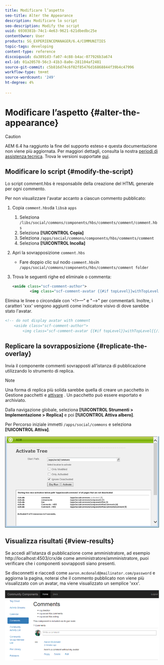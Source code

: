 ```yaml
---
title: Modificare l’aspetto
seo-title: Alter the Appearance
description: Modificare lo script
seo-description: Modify the script
uuid: 6930381b-74c1-4e63-9621-621dbedbc25e
contentOwner: User
products: SG_EXPERIENCEMANAGER/6.4/COMMUNITIES
topic-tags: developing
content-type: reference
discoiquuid: da3891d3-fa07-4c88-b4ac-077926b3a674
exl-id: 01a20578-56c3-41b3-8a0e-281104af2481
source-git-commit: c5b816d74c6f02f85476d16868844f39b4c47996
workflow-type: tm+mt
source-wordcount: '249'
ht-degree: 4%

---
```


# Modificare l’aspetto {#alter-the-appearance}

>[!CAUTION]
>
>AEM 6.4 ha raggiunto la fine del supporto esteso e questa documentazione non viene più aggiornata. Per maggiori dettagli, consulta la nostra [periodi di assistenza tecnica](https://helpx.adobe.com/it/support/programs/eol-matrix.html). Trova le versioni supportate [qui](https://experienceleague.adobe.com/docs/).

## Modificare lo script {#modify-the-script}

Lo script comment.hbs è responsabile della creazione del HTML generale per ogni commento.

Per non visualizzare l&#39;avatar accanto a ciascun commento pubblicato:

1. Copia `comment.hbs`da `libs`a `apps`
   1. Seleziona `/libs/social/commons/components/hbs/comments/comment/comment.hbs`
   1. Seleziona **[!UICONTROL Copia]**
   1. Seleziona `/apps/social/commons/components/hbs/comments/comment`
   1. Seleziona **[!UICONTROL Incolla]**
1. Apri la sovrapposizione `comment.hbs`
   * Fare doppio clic sul nodo  `comment.hbs`in `/apps/social/commons/components/hbs/comments/comment folder`
1. Trova le seguenti righe ed eliminale o commenta:

   ```xml
   <aside class="scf-comment-author">
           <img class="scf-comment-avatar {{#if topLevel}}withTopLevel{{/if}}" src="{{author.avatarUrl}}"></img>
   ```

Elimina le linee o circondale con &#39;&lt;!>—&quot; e &quot;—>&quot; per commentarli. Inoltre, i caratteri &#39;xxx&#39; vengono aggiunti come indicatore visivo di dove sarebbe stato l&#39;avatar.

```xml
<!-- do not display avatar with comment
    <aside class="scf-comment-author">
        <img class="scf-comment-avatar {{#if topLevel}}withTopLevel{{/if}}" src="{{author.avatarUrl}}"></img>
```

## Replicare la sovrapposizione {#replicate-the-overlay}

Invia il componente commenti sovrapposti all’istanza di pubblicazione utilizzando lo strumento di replica.

>[!NOTE]
>
>Una forma di replica più solida sarebbe quella di creare un pacchetto in Gestione pacchetti e [attivare](../../help/sites-administering/package-manager.md#replicating-packages) . Un pacchetto può essere esportato e archiviato.

Dalla navigazione globale, seleziona **[!UICONTROL Strumenti > Implementazione > Replica]** e poi **[!UICONTROL Attiva albero]**.

Per Percorso iniziale immetti `/apps/social/commons` e seleziona **[!UICONTROL Attiva]**.

![chlimage_1-42](assets/chlimage_1-42.png)

## Visualizza risultati {#view-results}

Se accedi all’istanza di pubblicazione come amministratore, ad esempio http://localhost:4503/crx/de come amministratore/amministratore, puoi verificare che i componenti sovrapposti siano presenti.

Se disconnetti e riaccedi come `aaron.mcdonald@mailinator.com/password` e aggiorna la pagina, noterai che il commento pubblicato non viene più visualizzato con un avatar, ma viene visualizzato un semplice &#39;xxx&#39;.

![chlimage_1-43](assets/chlimage_1-43.png)
